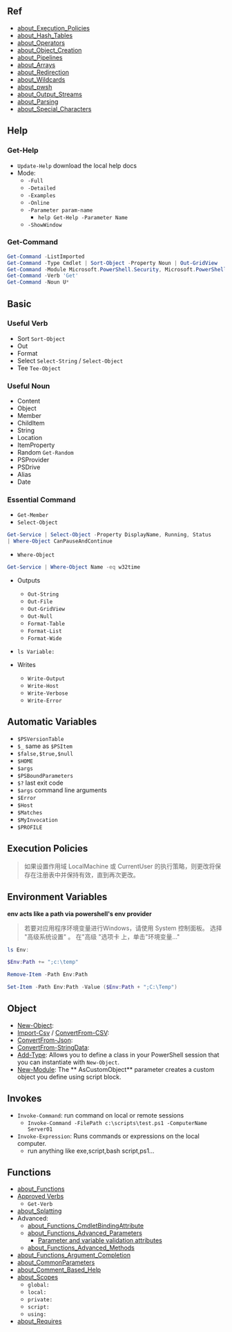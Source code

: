 ## Ref
* [about_Execution_Policies](https://docs.microsoft.com/en-us/powershell/module/microsoft.powershell.core/about/about_execution_policies)
* [about_Hash_Tables](https://docs.microsoft.com/en-us/powershell/module/microsoft.powershell.core/about/about_hash_tables)
* [about_Operators](https://docs.microsoft.com/en-us/powershell/module/microsoft.powershell.core/about/about_operators)
* [about_Object_Creation](https://docs.microsoft.com/en-us/powershell/module/microsoft.powershell.core/about/about_object_creation)
* [about_Pipelines](https://docs.microsoft.com/en-us/powershell/module/microsoft.powershell.core/about/about_pipelines)
* [about_Arrays](https://docs.microsoft.com/en-us/powershell/module/microsoft.powershell.core/about/about_arrays)
* [about_Redirection](https://docs.microsoft.com/en-us/powershell/module/microsoft.powershell.core/about/about_redirection?view=powershell-7)
* [about_Wildcards](https://docs.microsoft.com/en-us/powershell/module/microsoft.powershell.core/about/about_wildcards)
* [about_pwsh](https://docs.microsoft.com/en-us/powershell/module/microsoft.powershell.core/about/about_pwsh)
* [about_Output_Streams](https://docs.microsoft.com/en-us/powershell/module/microsoft.powershell.core/about/about_output_streams?view=powershell-7.2)
* [about_Parsing](https://docs.microsoft.com/en-us/powershell/module/microsoft.powershell.core/about/about_parsing?view=powershell-7.2)
* [about_Special_Characters](https://docs.microsoft.com/en-us/powershell/module/microsoft.powershell.core/about/about_special_characters?view=powershell-7.2)

## Help

### Get-Help

* `Update-Help` download the local help docs
* Mode:
    * `-Full`
    * `-Detailed`
    * `-Examples`
    * `-Online`
    * `-Parameter param-name`
        * `help Get-Help -Parameter Name`
    * `-ShowWindow`

### Get-Command

```powershell
Get-Command -ListImported
Get-Command -Type Cmdlet | Sort-Object -Property Noun | Out-GridView
Get-Command -Module Microsoft.PowerShell.Security, Microsoft.PowerShell.Utility
Get-Command -Verb 'Get'
Get-Command -Noun U*
```

## Basic

### Useful Verb

* Sort `Sort-Object`
* Out
* Format
* Select `Select-String` / `Select-Object`
* Tee `Tee-Object`

### Useful Noun

* Content
* Object
* Member
* ChildItem
* String
* Location
* ItemProperty
* Random `Get-Random`
* PSProvider
* PSDrive
* Alias
* Date

### Essential Command

* `Get-Member`
* `Select-Object`

```powershell
Get-Service | Select-Object -Property DisplayName, Running, Status
| Where-Object CanPauseAndContinue
```

* `Where-Object`

```powershell
Get-Service | Where-Object Name -eq w32time
```

* Outputs
    * `Out-String`
    * `Out-File`
    * `Out-GridView`
    * `Out-Null`
    * `Format-Table`
    * `Format-List`
    * `Format-Wide`

* `ls Variable:`

* Writes
    * `Write-Output`
    * `Write-Host`
    * `Write-Verbose`
    * `Write-Error`

## Automatic Variables

* `$PSVersionTable`
* `$_` same as `$PSItem`
* `$false,$true,$null`
* `$HOME`
* `$args`
* `$PSBoundParameters`
* `$?` last exit code
* `$args` command line arguments
* `$Error`
* `$Host`
* `$Matches`
* `$MyInvocation`
* `$PROFILE`

## Execution Policies

> 如果设置作用域 LocalMachine 或 CurrentUser 的执行策略，则更改将保存在注册表中并保持有效，直到再次更改。

## Environment Variables

**env acts like a path via powershell's env provider**

> 若要对应用程序环境变量进行Windows，请使用 System 控制面板。 选择 "高级系统设置" 。 在"高级 "选项卡 上，单击"环境变量..."

```powershell
ls Env:

$Env:Path += ";c:\temp"

Remove-Item -Path Env:Path

Set-Item -Path Env:Path -Value ($Env:Path + ";C:\Temp")
```

## Object

* [New-Object](https://docs.microsoft.com/en-us/powershell/module/microsoft.powershell.utility/new-object):
* [Import-Csv](https://docs.microsoft.com/en-us/powershell/module/microsoft.powershell.utility/import-csv)
  / [ConvertFrom-CSV](https://docs.microsoft.com/en-us/powershell/module/microsoft.powershell.utility/convertfrom-csv):
* [ConvertFrom-Json](https://docs.microsoft.com/en-us/powershell/module/microsoft.powershell.utility/convertfrom-json):
* [ConvertFrom-StringData](https://docs.microsoft.com/en-us/powershell/module/microsoft.powershell.utility/convertfrom-stringdata):
* [Add-Type](https://docs.microsoft.com/en-us/powershell/module/microsoft.powershell.utility/add-type): Allows you to
  define a class in your PowerShell session that you can instantiate with `New-Object`.
* [New-Module](https://docs.microsoft.com/en-us/powershell/module/microsoft.powershell.core/new-module): The **
  AsCustomObject** parameter creates a custom object you define using script block.

## Invokes

* `Invoke-Command`: run command on local or remote sessions
    * `Invoke-Command -FilePath c:\scripts\test.ps1 -ComputerName Server01`
* `Invoke-Expression`: Runs commands or expressions on the local computer.
    * run anything like exe,script,bash script,ps1...

## Functions

* [about_Functions](https://docs.microsoft.com/en-us/powershell/module/microsoft.powershell.core/about/about_functions?view=powershell-7.2)
* [Approved Verbs](https://docs.microsoft.com/en-us/powershell/scripting/developer/cmdlet/approved-verbs-for-windows-powershell-commands?view=powershell-7.2)
    * `Get-Verb`
* [about_Splatting](https://docs.microsoft.com/en-us/powershell/module/microsoft.powershell.core/about/about_splatting?view=powershell-7.2)
* Advanced:
    * [about_Functions_CmdletBindingAttribute](https://docs.microsoft.com/en-us/powershell/module/microsoft.powershell.core/about/about_functions_cmdletbindingattribute?view=powershell-7.2)
    * [about_Functions_Advanced_Parameters](https://docs.microsoft.com/en-us/powershell/module/microsoft.powershell.core/about/about_functions_advanced_parameters?view=powershell-7.2)
        * [Parameter and variable validation attributes](https://docs.microsoft.com/en-us/powershell/module/microsoft.powershell.core/about/about_functions_argument_completion?view=powershell-7.2#argumentcompletions-attribute)
    * [about_Functions_Advanced_Methods](https://docs.microsoft.com/en-us/powershell/module/microsoft.powershell.core/about/about_functions_advanced_methods?view=powershell-7.2)
* [about_Functions_Argument_Completion](https://docs.microsoft.com/en-us/powershell/module/microsoft.powershell.core/about/about_functions_argument_completion?view=powershell-7.2#argumentcompletions-attribute)
* [about_CommonParameters](https://docs.microsoft.com/en-us/powershell/module/microsoft.powershell.core/about/about_commonparameters?view=powershell-7.2)
* [about_Comment_Based_Help](https://docs.microsoft.com/zh-cn/powershell/module/microsoft.powershell.core/about/about_comment_based_help?view=powershell-7.2)
* [about_Scopes](https://docs.microsoft.com/en-us/powershell/module/microsoft.powershell.core/about/about_scopes?view=powershell-7.2)
    * `global:`
    * `local:`
    * `private:`
    * `script:`
    * `using:`
* [about_Requires](https://docs.microsoft.com/en-us/powershell/module/microsoft.powershell.core/about/about_requires?view=powershell-7.2)

